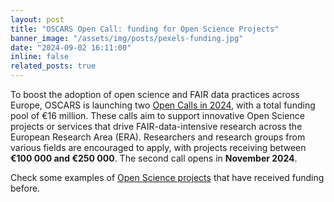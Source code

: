 ```yaml
---
layout: post
title: "OSCARS Open Call: funding for Open Science Projects"
banner_image: "/assets/img/posts/pexels-funding.jpg"
date: "2024-09-02 16:11:00"
inline: false
related_posts: true
---
```


To boost the adoption of open science and FAIR data practices across Europe, OSCARS is launching two [Open Calls in 2024](https://oscars-project.eu/open-calls), with a total funding pool of €16 million. These calls aim to support innovative Open Science projects or services that drive FAIR-data-intensive research across the European Research Area (ERA). Researchers and research groups from various fields are encouraged to apply, with projects receiving between **€100 000 and €250 000**. The second call opens in **November 2024**.

Check some examples of [Open Science projects](https://oscars-project.eu/open-science-projects) that have received funding before.
